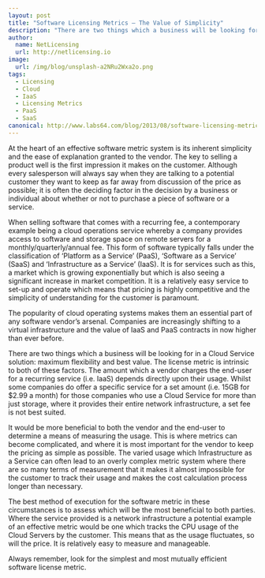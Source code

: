 ```yaml
---
layout: post
title: "Software Licensing Metrics – The Value of Simplicity"
description: "There are two things which a business will be looking for in a Cloud Service solution: maximum flexibility and best value"
author:
  name: NetLicensing
  url: http://netlicensing.io
image:
  url: /img/blog/unsplash-a2NRu2Wxa2o.png
tags:
  - Licensing
  - Cloud
  - IaaS
  - Licensing Metrics
  - PaaS
  - SaaS
canonical: http://www.labs64.com/blog/2013/08/software-licensing-metrics-the-value-of-simplicity/
---
```


At the heart of an effective software metric system is its inherent simplicity and the ease of explanation granted to the vendor. The key to selling a product well is the first impression it makes on the customer. Although every salesperson will always say when they are talking to a potential customer they want to keep as far away from discussion of the price as possible; it is often the deciding factor in the decision by a business or individual about whether or not to purchase a piece of software or a service.

When selling software that comes with a recurring fee, a contemporary example being a cloud operations service whereby a company provides access to software and storage space on remote servers for a monthly/quarterly/annual fee. This form of software typically falls under the classification of ‘Platform as a Service’ (PaaS), ‘Software as a Service’ (SaaS) and ‘Infrastructure as a Service’ (IaaS). It is for services such as this, a market which is growing exponentially but which is also seeing a significant increase in market competition. It is a relatively easy service to set-up and operate which means that pricing is highly competitive and the simplicity of understanding for the customer is paramount.

The popularity of cloud operating systems makes them an essential part of any software vendor’s arsenal. Companies are increasingly shifting to a virtual infrastructure and the value of IaaS and PaaS contracts in now higher than ever before.

There are two things which a business will be looking for in a Cloud Service solution: maximum flexibility and best value. The license metric is intrinsic to both of these factors. The amount which a vendor charges the end-user for a recurring service (i.e. IaaS) depends directly upon their usage. Whilst some companies do offer a specific service for a set amount (i.e. 15GB for $2.99 a month) for those companies who use a Cloud Service for more than just storage, where it provides their entire network infrastructure, a set fee is not best suited.

It would be more beneficial to both the vendor and the end-user to determine a means of measuring the usage. This is where metrics can become complicated, and where it is most important for the vendor to keep the pricing as simple as possible. The varied usage which Infrastructure as a Service can often lead to an overly complex metric system where there are so many terms of measurement that it makes it almost impossible for the customer to track their usage and makes the cost calculation process longer than necessary.

The best method of execution for the software metric in these circumstances is to assess which will be the most beneficial to both parties. Where the service provided is a network infrastructure a potential example of an effective metric would be one which tracks the CPU usage of the Cloud Servers by the customer. This means that as the usage fluctuates, so will the price. It is relatively easy to measure and manageable.

Always remember, look for the simplest and most mutually efficient software license metric.
